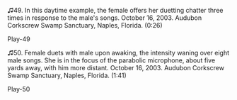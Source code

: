 ♫49. In this daytime example, the female offers her duetting chatter
three times in response to the male's songs. October 16, 2003. Audubon
Corkscrew Swamp Sanctuary, Naples, Florida. (0:26)

Play-49

♫50. Female duets with male upon awaking, the intensity waning over
eight male songs. She is in the focus of the parabolic microphone, about
five yards away, with him more distant. October 16, 2003. Audubon
Corkscrew Swamp Sanctuary, Naples, Florida. (1:41)

Play-50



